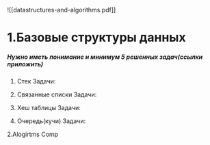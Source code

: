 ![[datastructures-and-algorithms.pdf]]

# 1.Базовые структуры данных
##### Нужно иметь понимание и минимум 5 решенных задач(ссылки приложить)

1. Стек
Задачи:

2. Связанные списки
Задачи:

3. Хеш таблицы
Задачи:

4. Очередь(кучи)
Задачи:



2.Alogirtms Comp






